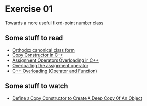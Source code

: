 # Exercise 01
Towards a more useful fixed-point number class

## Some stuff to read
- [Orthodox canonical class form](https://www.francescmm.com/orthodox-canonical-class-form/)
- [Copy Constructor in
C++](https://www.geeksforgeeks.org/copy-constructor-in-cpp/)
- [Assignment Operators Overloading in
  C++](https://www.tutorialspoint.com/cplusplus/assignment_operators_overloading.htm)
- [Overloading the assignment
  operator](https://www.learncpp.com/cpp-tutorial/overloading-the-assignment-operator/)
- [C++ Overloading (Operator and Function)](https://www.tutorialspoint.com/cplusplus/cpp_overloading.htm)

## Some stuff to watch
- [Define a Copy Constructor to Create A Deep Copy Of An
  Object](https://www.youtube.com/watch?v=Ldv5i14UhTA)
